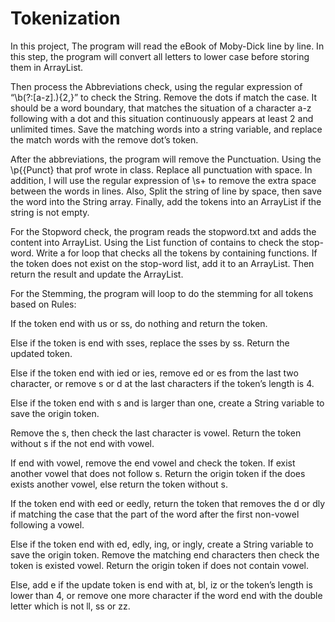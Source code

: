 # Tokenization

In this project, The program will read the eBook of Moby-Dick line by line. In this step, the program will convert all letters to lower case before storing them in ArrayList.

Then process the Abbreviations check, using the regular expression of “\b(?:[a-z]\.){2,}” to check the String. Remove the dots if match the case. It should be a word boundary, that matches the situation of a character a-z following with a dot and this situation continuously appears at least 2 and unlimited times. Save the matching words into a string variable, and replace the match words with the remove dot’s token.

After the abbreviations, the program will remove the Punctuation. Using the \\p{{Punct} that prof wrote in class. Replace all punctuation with space. In addition, I will use the regular expression of \\s+ to remove the extra space between the words in lines. Also, Split the string of line by space, then save the word into the String array. Finally, add the tokens into an ArrayList if the string is not empty.

For the Stopword check, the program reads the stopword.txt and adds the content into ArrayList. Using the List function of contains to check the stop-word. Write a for loop that checks all the tokens by containing functions. If the token does not exist on the stop-word list, add it to an ArrayList. Then return the result and update the ArrayList.

For the Stemming, the program will loop to do the stemming for all tokens based on Rules:

If the token end with us or ss, do nothing and return the token.

Else if the token is end with sses, replace the sses by ss. Return the updated token.

Else if the token end with ied or ies, remove ed or es from the last two character, or remove s or d at the last characters if the token’s length is 4.

Else if the token end with s and is larger than one, create a String variable to save the origin token.

Remove the s, then check the last character is vowel. Return the token without s if the not end with vowel.

If end with vowel, remove the end vowel and check the token. If exist another vowel that does not follow s. Return the origin token if the does exists another vowel, else return the token without s.

If the token end with eed or eedly, return the token that removes the d or dly if matching the case that the part of the word after the first non-vowel following a vowel.

Else if the token end with ed, edly, ing, or ingly, create a String variable to save the origin token. Remove the matching end characters then check the token is existed vowel. Return the origin token if does not contain vowel.

Else, add e if the update token is end with at, bl, iz or the token’s length is lower than 4, or remove one more character if the word end with the double letter which is not ll, ss or zz.
